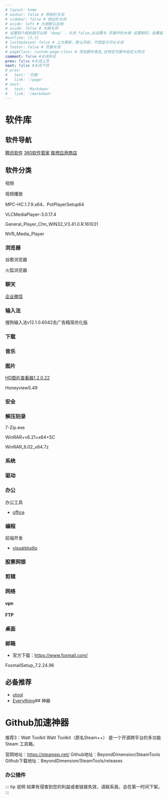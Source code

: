 ```yaml
---
# layout: home
# navbar: false # 导航栏关闭
# sidebar: false # 侧边栏关闭
# aside: left # 大纲默认右侧
# aside: false # 大纲关闭
# 设置到六级标题可以用 'deep' ，关闭 false,此设置与 页面中的大纲 设置相同，会覆盖！
#outline: [2,3]
# lastUpdated: false # 上次更新，默认开启，不想显示可以关闭
# footer: false # 页脚关闭
# pageClass: custom-page-class # 添加额外类名,在特定页面中自定义样式
comment: false #关闭评论
prev: false #关闭上页
next: false #关闭下页
# prev:
#   text: '页面'
#   link: '/page'
# next:
#   text: 'Markdown'
#   link: '/markdown'
---
```

# 软件库

## 软件导航

[腾讯软件](https://pc.qq.com/)   [360软件管家](https://soft.360.cn/)   [联想应用商店](https://lestore.lenovo.com/)

## 软件分类

视频

视频播放

MPC-HC.1.7.9.x64、PotPlayerSetup64

VLCMediaPlayer-3.0.17.4

General_Player_Chn_WIN32_V3.41.0.R.161031

NVR_Media_Player

### 浏览器

谷歌浏览器

火狐浏览器

### 聊天

[企业微信](https://work.weixin.qq.com/ "官网")

### 输入法

搜狗输入法v12.1.0.6042去广告精简优化版

### 下载

### 音乐

### 图片

[HD图片查看器1.2.0.22](https://lestore.lenovo.com/detail/L109214)

Honeyview5.49

### 安全

### 解压刻录

7-Zip.exe

WinRAR+v6.21+x64+SC

WinRAR_6.02_x64.7z

### 系统

### 驱动

### 办公

办公工具

* [office](https://msdn.itellyou.cn/)

### 编程

前端开发

* [visualstudio](https://code.visualstudio.com/)

### 股票网银

### 剪辑

### 网络

#### vpn

#### FTP

### 桌面

### 邮箱

* 官方下载：https://www.foxmail.com/

FoxmailSetup_7.2.24.96

## 必备推荐

* [utool](https://u.tools/)
* [Everything](https://www.voidtools.com/zh-cn/)## 神器

# Github加速神器

推荐3：Watt Toolkit
Watt Toolkit（原名Steam++）
是一个开源跨平台的多功能 Steam 工具箱。

官网地址：https://steampp.net/
Github地址：BeyondDimension/SteamTools
Github下载地址：BeyondDimension/SteamTools/releases

### 办公插件

::: tip 说明
如果有侵害到您的利益或者链接失效，请联系我，会在第一时间下架。
:::
